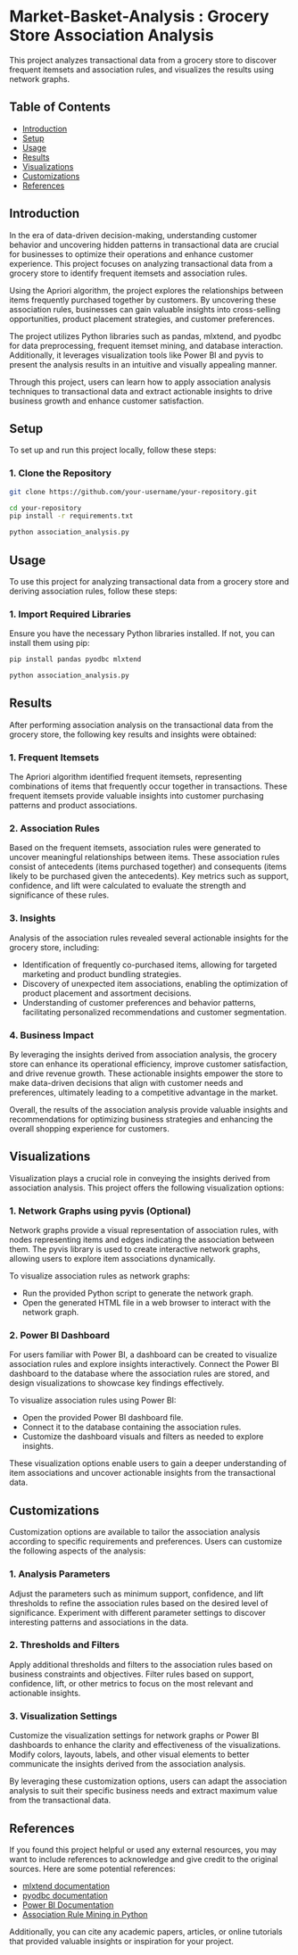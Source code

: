 # Market-Basket-Analysis : Grocery Store Association Analysis
This project analyzes transactional data from a grocery store to discover frequent itemsets and association rules, and visualizes the results using network graphs.

## Table of Contents
- [Introduction](#introduction)
- [Setup](#setup)
- [Usage](#usage)
- [Results](#results)
- [Visualizations](#visualizations)
- [Customizations](#customizations)
- [References](#references)


## Introduction

In the era of data-driven decision-making, understanding customer behavior and uncovering hidden patterns in transactional data are crucial for businesses to optimize their operations and enhance customer experience. This project focuses on analyzing transactional data from a grocery store to identify frequent itemsets and association rules.

Using the Apriori algorithm, the project explores the relationships between items frequently purchased together by customers. By uncovering these association rules, businesses can gain valuable insights into cross-selling opportunities, product placement strategies, and customer preferences.

The project utilizes Python libraries such as pandas, mlxtend, and pyodbc for data preprocessing, frequent itemset mining, and database interaction. Additionally, it leverages visualization tools like Power BI and pyvis to present the analysis results in an intuitive and visually appealing manner.

Through this project, users can learn how to apply association analysis techniques to transactional data and extract actionable insights to drive business growth and enhance customer satisfaction.

## Setup

To set up and run this project locally, follow these steps:

### 1. Clone the Repository

```bash
git clone https://github.com/your-username/your-repository.git

cd your-repository
pip install -r requirements.txt

python association_analysis.py

```

## Usage

To use this project for analyzing transactional data from a grocery store and deriving association rules, follow these steps:

### 1. Import Required Libraries

Ensure you have the necessary Python libraries installed. If not, you can install them using pip:

```bash
pip install pandas pyodbc mlxtend

python association_analysis.py
```

## Results

After performing association analysis on the transactional data from the grocery store, the following key results and insights were obtained:

### 1. Frequent Itemsets

The Apriori algorithm identified frequent itemsets, representing combinations of items that frequently occur together in transactions. These frequent itemsets provide valuable insights into customer purchasing patterns and product associations.

### 2. Association Rules

Based on the frequent itemsets, association rules were generated to uncover meaningful relationships between items. These association rules consist of antecedents (items purchased together) and consequents (items likely to be purchased given the antecedents). Key metrics such as support, confidence, and lift were calculated to evaluate the strength and significance of these rules.

### 3. Insights

Analysis of the association rules revealed several actionable insights for the grocery store, including:

- Identification of frequently co-purchased items, allowing for targeted marketing and product bundling strategies.
- Discovery of unexpected item associations, enabling the optimization of product placement and assortment decisions.
- Understanding of customer preferences and behavior patterns, facilitating personalized recommendations and customer segmentation.

### 4. Business Impact

By leveraging the insights derived from association analysis, the grocery store can enhance its operational efficiency, improve customer satisfaction, and drive revenue growth. These actionable insights empower the store to make data-driven decisions that align with customer needs and preferences, ultimately leading to a competitive advantage in the market.

Overall, the results of the association analysis provide valuable insights and recommendations for optimizing business strategies and enhancing the overall shopping experience for customers.


## Visualizations

Visualization plays a crucial role in conveying the insights derived from association analysis. This project offers the following visualization options:

### 1. Network Graphs using pyvis (Optional)

Network graphs provide a visual representation of association rules, with nodes representing items and edges indicating the association between them. The pyvis library is used to create interactive network graphs, allowing users to explore item associations dynamically.

To visualize association rules as network graphs:
- Run the provided Python script to generate the network graph.
- Open the generated HTML file in a web browser to interact with the network graph.

### 2. Power BI Dashboard 

For users familiar with Power BI, a dashboard can be created to visualize association rules and explore insights interactively. Connect the Power BI dashboard to the database where the association rules are stored, and design visualizations to showcase key findings effectively.

To visualize association rules using Power BI:
- Open the provided Power BI dashboard file.
- Connect it to the database containing the association rules.
- Customize the dashboard visuals and filters as needed to explore insights.

These visualization options enable users to gain a deeper understanding of item associations and uncover actionable insights from the transactional data.


## Customizations

Customization options are available to tailor the association analysis according to specific requirements and preferences. Users can customize the following aspects of the analysis:

### 1. Analysis Parameters

Adjust the parameters such as minimum support, confidence, and lift thresholds to refine the association rules based on the desired level of significance. Experiment with different parameter settings to discover interesting patterns and associations in the data.

### 2. Thresholds and Filters

Apply additional thresholds and filters to the association rules based on business constraints and objectives. Filter rules based on support, confidence, lift, or other metrics to focus on the most relevant and actionable insights.

### 3. Visualization Settings

Customize the visualization settings for network graphs or Power BI dashboards to enhance the clarity and effectiveness of the visualizations. Modify colors, layouts, labels, and other visual elements to better communicate the insights derived from the association analysis.

By leveraging these customization options, users can adapt the association analysis to suit their specific business needs and extract maximum value from the transactional data.


## References

If you found this project helpful or used any external resources, you may want to include references to acknowledge and give credit to the original sources. Here are some potential references:

- [mlxtend documentation](https://rasbt.github.io/mlxtend/)
- [pyodbc documentation](https://github.com/mkleehammer/pyodbc/wiki)
- [Power BI Documentation](https://docs.microsoft.com/en-us/power-bi/)
- [Association Rule Mining in Python](https://towardsdatascience.com/association-rules-2-aa9a77241654)

Additionally, you can cite any academic papers, articles, or online tutorials that provided valuable insights or inspiration for your project.


